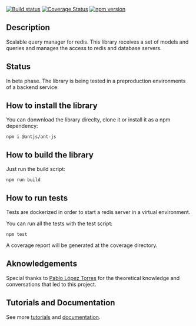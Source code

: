 [![Build status](https://travis-ci.org/notaphplover/ant-js.svg?branch=develop)](https://travis-ci.org/notaphplover/ant-js.svg?branch=develop)
[![Coverage Status](https://coveralls.io/repos/github/notaphplover/ant-js/badge.svg?branch=develop)](https://coveralls.io/github/notaphplover/ant-js?branch=develop)
[![npm version](https://badge.fury.io/js/%40antjs%2Fant-js.svg)](https://badge.fury.io/js/%40antjs%2Fant-js.svg)

## Description

Scalable query manager for redis. This library receives a set of models and queries and manages the access to redis and database servers.

## Status

In beta phase. The library is being tested in a preproduction environments of a backend service.

## How to install the library

You can donwnload the library direclty, clone it or install it as a npm dependency:

```
npm i @antjs/ant-js
```

## How to build the library

Just run the build script:

```
npm run build
```

## How to run tests

Tests are dockerized in order to start a redis server in a virtual environment.

You can run all the tests with the test script:

```
npm test
```

A coverage report will be generated at the coverage directory.

## Aknowledgements

Special thanks to [Pablo López Torres](https://github.com/supertowers) for the theoretical knowledge and conversations that led to this project.

## Tutorials and Documentation

See more [tutorials](https://notaphplover.github.io/ant-js/tutorial/introduction.html) and [documentation](https://notaphplover.github.io/ant-js/).
